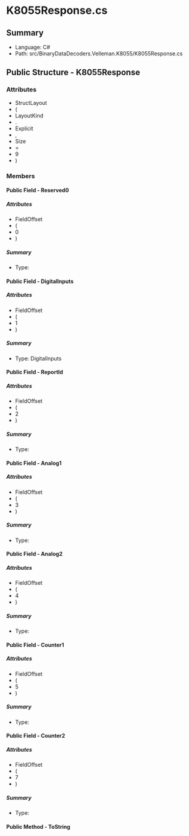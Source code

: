 ﻿# K8055Response.cs

## Summary

* Language: C#
* Path: src/BinaryDataDecoders.Velleman.K8055/K8055Response.cs

## Public Structure - K8055Response

### Attributes

 - StructLayout
 - (
 - LayoutKind
 - .
 - Explicit
 - ,
 - Size
 - =
 - 9
 - )

### Members

#### Public Field - Reserved0

##### Attributes

 - FieldOffset
 - (
 - 0
 - )

##### Summary

 * Type: 

#### Public Field - DigitalInputs

##### Attributes

 - FieldOffset
 - (
 - 1
 - )

##### Summary

 * Type: DigitalInputs 

#### Public Field - ReportId

##### Attributes

 - FieldOffset
 - (
 - 2
 - )

##### Summary

 * Type: 

#### Public Field - Analog1

##### Attributes

 - FieldOffset
 - (
 - 3
 - )

##### Summary

 * Type: 

#### Public Field - Analog2

##### Attributes

 - FieldOffset
 - (
 - 4
 - )

##### Summary

 * Type: 

#### Public Field - Counter1

##### Attributes

 - FieldOffset
 - (
 - 5
 - )

##### Summary

 * Type: 

#### Public Field - Counter2

##### Attributes

 - FieldOffset
 - (
 - 7
 - )

##### Summary

 * Type: 

#### Public Method - ToString


